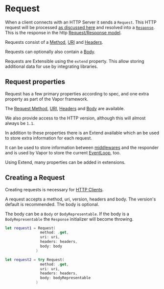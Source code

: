 # Request

When a client connects with an HTTP Server it sends a `Request`. This HTTP request will be processed [as discussed here](../concepts/http.md) and resolved into a [`Response`](response.md). This is the response in the http [Request/Response model](../concepts/http.md).

Requests consist of a [Method](method.md), [URI](uri.md) and [Headers](headers.md).

Requests can optionally also contain a [Body](body.md).

Requests are Extensible using the `extend` property. This allow storing additional data for use by integrating libraries.

## Request properties

Request has a few primary properties according to spec, and one extra property as part of the Vapor framework.

The [Request Method](method.md), [URI](uri.md), [Headers](headers.md) and [Body](body.md) are available.

We also provide access to the HTTP version, although this will almost always be `1.1`.

In addition to these properties there is an Extend available which an be used to store extra information for each request.

It can be used to store information between [middlewares](middleware.md) and the responder and is used by Vapor to store the current [EventLoop](../async/eventloop.md), too.

Using Extend, many properties can be added in extensions.

## Creating a Request

Creating requests is necessary for [HTTP Clients](client.md).

A request accepts a method, uri, version, headers and body. The version's default is recommended. The body is optional.

The body can be a `Body` or `BodyRepresentable`. If the body is a `BodyRepresentable` the `Response` initializer will become throwing.

```swift
let request1 = Request(
                method: .get,
                uri: uri,
                headers: headers,
                body: body
              )

let request2 = try Request(
                method: .get,
                uri: uri,
                headers: headers,
                body: bodyRepresentable
              )
```
